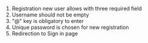 1. Registration new user allows with three required 
field
2. Username should not be empty
3. "@" key is obligatory to enter
4. Unique password is chosen for new registration
5. Redirection to Sign in page


